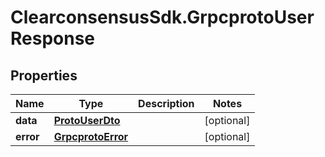 # ClearconsensusSdk.GrpcprotoUserResponse

## Properties

Name | Type | Description | Notes
------------ | ------------- | ------------- | -------------
**data** | [**ProtoUserDto**](ProtoUserDto.md) |  | [optional] 
**error** | [**GrpcprotoError**](GrpcprotoError.md) |  | [optional] 


